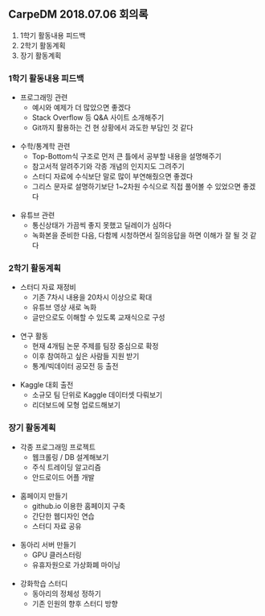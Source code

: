 ## CarpeDM 2018.07.06 회의록

1. 1학기 활동내용 피드백
2. 2학기 활동계획
3. 장기 활동계획


### 1학기 활동내용 피드백

* 프로그래밍 관련
    * 예시와 예제가 더 많았으면 좋겠다
    * Stack Overflow 등 Q&A 사이트 소개해주기
    * Git까지 활용하는 건 현 상황에서 과도한 부담인 것 같다
<br></br>
* 수학/통계학 관련
    * Top-Bottom식 구조로 먼저 큰 틀에서 공부할 내용을 설명해주기
    * 참고서적 알려주기와 각종 개념의 인지지도 그려주기
    * 스터디 자료에 수식보단 말로 많이 부연해줬으면 좋겠다
    * 그리스 문자로 설명하기보단 1~2차원 수식으로 직접 풀어볼 수 있었으면 좋겠다
<br></br>
* 유튜브 관련
    * 통신상태가 가끔씩 좋지 못했고 딜레이가 심하다
    * 녹화본을 준비한 다음, 다함께 시청하면서 질의응답을 하면 이해가 잘 될 것 같다


### 2학기 활동계획

* 스터디 자료 재정비
    * 기존 7차시 내용을 20차시 이상으로 확대
    * 유튜브 영상 새로 녹화
    * 글만으로도 이해할 수 있도록 교재식으로 구성
<br></br>
* 연구 활동
    * 현재 4개팀 논문 주제를 팀장 중심으로 확정
    * 이후 참여하고 싶은 사람들 지원 받기
    * 통계/빅데이터 공모전 등 출전
<br></br>
* Kaggle 대회 출전
    * 소규모 팀 단위로 Kaggle 데이터셋 다뤄보기
    * 리더보드에 모형 업로드해보기


### 장기 활동계획

* 각종 프로그래밍 프로젝트
    * 웹크롤링 / DB 설계해보기
    * 주식 트레이딩 알고리즘
    * 안드로이드 어플 개발
<br></br>
* 홈페이지 만들기
    * github.io 이용한 홈페이지 구축
    * 간단한 웹디자인 연습
    * 스터디 자료 공유
<br></br>
* 동아리 서버 만들기
    * GPU 클러스터링
    * 유휴자원으로 가상화폐 마이닝
<br></br>
* 강화학습 스터디
    * 동아리의 정체성 정하기
    * 기존 인원의 향후 스터디 방향
